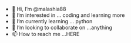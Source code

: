 - 👋 Hi, I’m @malashia88
- 👀 I’m interested in ... coding and learning more
- 🌱 I’m currently learning ... python
- 💞️ I’m looking to collaborate on ...anything
- 📫 How to reach me ...HERE

<!---
malashia88/malashia88 is a ✨ special ✨ repository because its `README.md` (this file) appears on your GitHub profile.
You can click the Preview link to take a look at your changes.
--->
